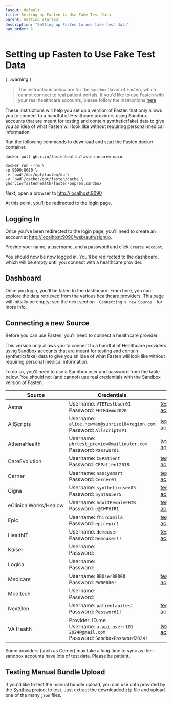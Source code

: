 ```yaml
---
layout: default
title: Setting up Fasten to Use Fake Test Data
parent: Getting started
description: "Setting up Fasten to use fake test data"
nav_order: 2
---
```


# Setting up Fasten to Use Fake Test Data

{: .warning }

> The instructions below are for the `sandbox` flavor of Fasten, which cannot connect to real patient portals. If you'd like to use Fasten with your real healthcare accounts, please follow the instructions [here](/getting-started/main.html).

These instructions will help you set up a version of Fasten that only allows you to connect to a handful of Healthcare providers using Sandbox accounts that are meant for testing and contain synthetic(fake) data to give you an idea of what Fasten will look like without requiring personal medical information.

Run the following commands to download and start the Fasten docker container.

```
docker pull ghcr.io/fastenhealth/fasten-onprem:main

docker run --rm \
-p 9090:8080 \
-v `pwd`/db:/opt/fasten/db \
-v `pwd`/cache:/opt/fasten/cache \
ghcr.io/fastenhealth/fasten-onprem:sandbox

```

Next, open a browser to [http://localhost:9090](http://localhost:9090)

At this point, you'll be redirected to the login page.

## Logging In

Once you've been redirected to the login page, you'll need to create an account at [http://localhost:9090/web/auth/signup](http://localhost:9090/web/auth/signup).

Provide your name, a username, and a password and click `Create Account`.

You should now be now logged in. You'll be redirected to the dashboard, which will be empty until you connect with a healthcare provider.

## Dashboard

Once you login, you'll be taken to the dashboard.
From here, you can explore the data retrieved from the various healthcare providers.
This page will initially be empty; see the next section - `Connecting a new Source` - for more info.

## Connecting a new Source

Before you can use Fasten, you'll need to connect a healthcare provider.

This version only allows you to connect to a handful of Healthcare providers using Sandbox accounts that are meant for testing and contain synthetic(fake) data to give you an idea of what Fasten will look like without requiring personal medical information.

To do so, you'll need to use a Sandbox user and password from the table below. You should not (and cannot) use real credentials with the Sandbox version of Fasten.

| Source                | Credentials                                                                                       | Link                                                                                                                                                  |
| --------------------- | ------------------------------------------------------------------------------------------------- |-------------------------------------------------------------------------------------------------------------------------------------------------------|
| Aetna                 | Username: `VTETestUser01` <br>Password: `FHIRdemo2020`                                           | [test accounts](https://developerportal.aetna.com/sandbox_v2_test_member_logins_and_test_data_v2.1.xlsx)                                                                                                                                     |
| AllScripts            | Username: `alice.newman@sunrise184region.com` <br>Password: `Allscripts#1`                        | [test accounts](https://developer.allscripts.com/Content/fhir/FHIRSandboxes_index.html)                                                               |
| AthenaHealth          | Username: `phrtest_preview@mailinator.com` <br>Password: `Password1`                              | [test accounts](https://docs.athenahealth.com/api/guides/onboarding-overview)                                                                         |
| CareEvolution         | Username: `CEPatient` <br>Password: `CEPatient2018`                                               | [test accounts](https://fhir.careevolution.com/TestPatientAccounts.html)                                                                              |
| Cerner                | Username: `nancysmart` <br>Password: `Cerner01`                                                   | [test accounts](https://docs.google.com/document/d/10RnVyF1etl_17pyCyK96tyhUWRbrTyEcqpwzW-Z-Ybs/edit)                                                 |
| Cigna                 | Username: `syntheticuser05` <br>Password: `5ynthU5er5`                                            | [test accounts](https://developer.cigna.com/service-apis/patient-access/sandbox#How-to-Use-the-Sandbox-Sandbox-Test-Users)                            |
| eClinicalWorks/Healow | Username: `AdultFemaleFHIR` <br>Password: `e@CWFHIR1`                                             | [test accounts](https://fhir.eclinicalworks.com/ecwopendev/)                                                                                          |
| Epic                  | Username: `fhircamila` <br>Password: `epicepic1`                                                  | [test accounts](https://fhir.epic.com/Documentation?docId=testpatients)                                                                               |
| HealthIT              | Username: `demouser` <br>Password: `Demouser1!`                                                   | [test accounts](https://fhirsandbox.healthit.gov/secure/r4/view/userlogin.html)                                                                       |
| Kaiser                | Username: <br>Password:                                                                           |                                                                                                                                                       |
| Logica                | Username: <br>Password:                                                                           |                                                                                                                                                       |
| Medicare              | Username: `BBUser00000` <br>Password: `PW00000!`                                                  | [test accounts](https://bluebutton.cms.gov/developers/#developer-guidelines)                                                                          |
| Meditech              | Username: <br>Password:                                                                           |                                                                                                                                                       |
| NextGen               | Username: `patientapitest` <br>Password: `Password1!`                                             | [test accounts](https://www.nextgen.com/-/media/files/api/nge-patient-api-auth-guide.pdf)                                                             |
| VA Health             | Provider: ID.me<br>Username: `a.api.user+101-2024@gmail.com` <br>Password: `SandboxPassword2024!` | [test accounts](https://developer.va.gov/explore/api/patient-health/test-users/3617/7058f75892b845dbbd3f371703cc066f398c336a87bb51d73128f1bac24e3105) |

Some providers (such as Cerner) may take a long time to sync as their sandbox accounts have lots of test data. Please be patient.

## Testing Manual Bundle Upload

If you'd like to test the manual bundle upload, you can use data provided by the [Synthea](https://synthetichealth.github.io/synthea-sample-data/downloads/synthea_sample_data_fhir_r4_sep2019.zip) project to test.
Just extract the downloaded `zip` file and upload one of the many `json` files.
